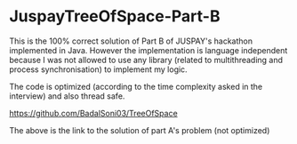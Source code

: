 # JuspayTreeOfSpace-Part-B

This is the 100% correct solution of Part B of JUSPAY's hackathon implemented in Java. However the implementation is language independent because I was not allowed to use any library (related to multithreading and process synchronisation) to implement my logic. 

The code is optimized (according to the time complexity asked in the interview) and also thread safe.

https://github.com/BadalSoni03/TreeOfSpace

The above is the link to the solution of part A's problem (not optimized) 
